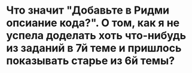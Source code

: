 # Что значит "Добавьте в Ридми опсиание кода?". О том, как я не успела доделать хоть что-нибудь из заданий в 7й теме и пришлось показывать старье из 6й темы?
